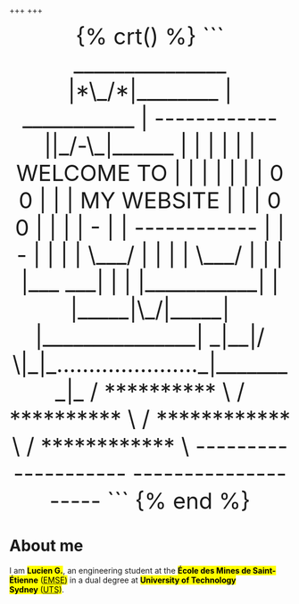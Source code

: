 +++
+++

<center style="font-size:1vmax;">
{% crt() %}
```
   _______________                  |*\_/*|________   
  |  ___________  |  ------------  ||_/-\_|______  |  
  | |           | | | WELCOME TO | | |           | |  
  | |   0   0   | | | MY WEBSITE | | |   0   0   | |  
  | |     -     | |  ------------  | |     -     | |  
  | |   \___/   | |                | |   \___/   | |  
  | |___     ___| |                | |___________| |  
  |_____|\_/|_____|                |_______________|  
    _|__|/ \|_|_......................_|________|_    
   / ********** \                    / ********** \   
 /  ************  \                /  ************  \ 
--------------------              --------------------
```
{% end %}
</center>

# About me
I am <mark>**Lucien G.**</mark>, an engineering student at the <mark>**École&nbsp;des&nbsp;Mines&nbsp;de&nbsp;Saint-Étienne**&nbsp;(<abbr title="École des Mines de Saint-Étienne">EMSE</abbr>)</mark> in a dual degree at <mark>**University&nbsp;of&nbsp;Technology Sydney**&nbsp;(<abbr title="UTS">UTS</abbr>)</mark>.